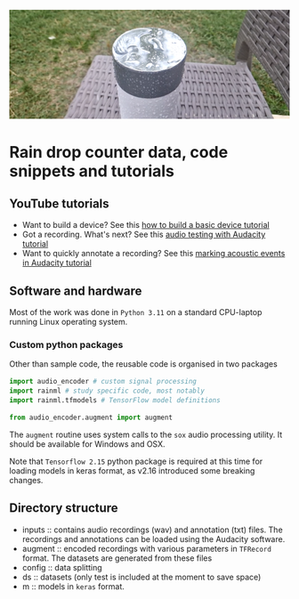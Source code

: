 ![Snapshot of rainfall](./img/Shotcut_00_00_04_333_cropped.png)
# Rain drop counter data, code snippets and tutorials

## YouTube tutorials
- Want to build a device? See this [how to build a basic device tutorial](https://youtu.be/yDxtZpp3iUc)
- Got a recording. What's next? See this [audio testing with Audacity tutorial](https://youtu.be/BJxE__xmKJg)
- Want to quickly annotate a recording? See this [marking acoustic events in Audacity tutorial](https://youtu.be/3fyaKuSi178)

## Software and hardware
Most of the work was done in `Python 3.11`  on a standard CPU-laptop running Linux operating system. 
### Custom python packages
Other than sample code, the reusable code is organised in two packages 
```python
import audio_encoder # custom signal processing
import rainml # study specific code, most notably
import rainml.tfmodels # TensorFlow model definitions
```

```python
from audio_encoder.augment import augment
```

The `augment` routine uses system calls to the `sox` audio processing utility. It should be available for Windows and OSX.

Note that `Tensorflow 2.15` python package is required at this time for loading models in keras format, as v2.16 introduced some breaking changes.
## Directory structure
- inputs :: contains audio recordings (wav) and annotation (txt) files. The recordings and annotations can be loaded using the Audacity software.
- augment :: encoded recordings with various parameters in `TFRecord` format. The datasets are generated from these files
- config :: data splitting
- ds :: datasets (only test is included at the moment to save space)
- m :: models in `keras` format.
